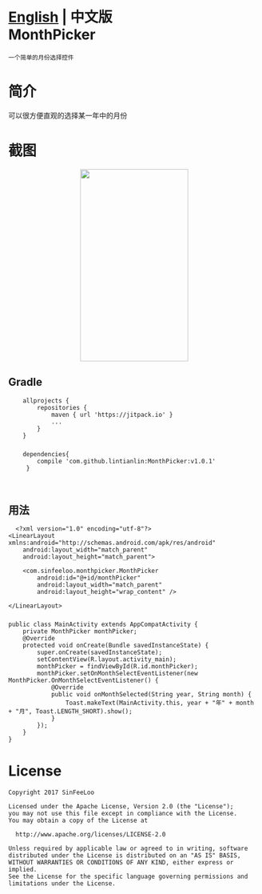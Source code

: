 [English](https://github.com/lintianlin/MonthPicker) | **中文版** </br>
MonthPicker
==========
    一个简单的月份选择控件
简介
============
可以很方便直观的选择某一年中的月份
  
截图
===========
<div align=center><img width="216" height="384" src="https://github.com/lintianlin/MonthPicker/blob/master/Gif/monthpicker2.gif"/></div>   


## Gradle 
		allprojects {
    		repositories {
        		maven { url 'https://jitpack.io' }
				...
    		}
		}
###
		dependencies{
			compile 'com.github.lintianlin:MonthPicker:v1.0.1'
		 }
 
      
## 用法
      <?xml version="1.0" encoding="utf-8"?>
	<LinearLayout xmlns:android="http://schemas.android.com/apk/res/android"
    	android:layout_width="match_parent"
    	android:layout_height="match_parent">

    	<com.sinfeeloo.monthpicker.MonthPicker
        	android:id="@+id/monthPicker"
        	android:layout_width="match_parent"
        	android:layout_height="wrap_content" />

	</LinearLayout>

###
	public class MainActivity extends AppCompatActivity {
    	private MonthPicker monthPicker;
    	@Override
    	protected void onCreate(Bundle savedInstanceState) {
        	super.onCreate(savedInstanceState);
        	setContentView(R.layout.activity_main);
        	monthPicker = findViewById(R.id.monthPicker);
        	monthPicker.setOnMonthSelectEventListener(new MonthPicker.OnMonthSelectEventListener() {
            	@Override
            	public void onMonthSelected(String year, String month) {
                	Toast.makeText(MainActivity.this, year + "年" + month + "月", Toast.LENGTH_SHORT).show();
            	}
        	});
    	}
	}
  
    

 
 # License
    Copyright 2017 SinFeeLoo

    Licensed under the Apache License, Version 2.0 (the "License");
    you may not use this file except in compliance with the License.
    You may obtain a copy of the License at

      http://www.apache.org/licenses/LICENSE-2.0

    Unless required by applicable law or agreed to in writing, software
    distributed under the License is distributed on an "AS IS" BASIS,
    WITHOUT WARRANTIES OR CONDITIONS OF ANY KIND, either express or implied.
    See the License for the specific language governing permissions and
    limitations under the License.
